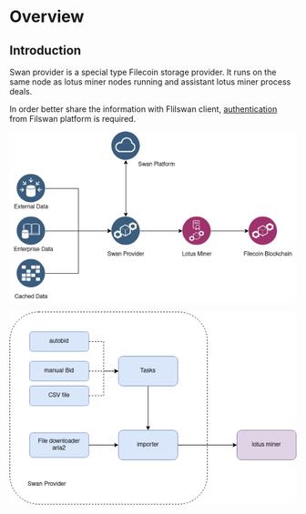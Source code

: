 # Overview

## Introduction

Swan provider is a special type Filecoin storage provider. It runs on the same node as lotus miner nodes running and assistant lotus miner process deals.

In order better share the information with Flilswan client, [authentication](broken-reference) from Filswan platform is required.

![Swan Provider Business Flow](<../.gitbook/assets/image (22).png>)

![Swan Provider System Architect](<../.gitbook/assets/image (24).png>)

